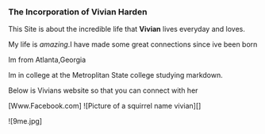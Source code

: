 
### The Incorporation of Vivian Harden ###

This Site is about the incredible life that **Vivian** lives everyday and loves.

My life is *amazing*.I have made some great connections since ive been born

Im from Atlanta,Georgia

Im in college at the Metroplitan State college studying markdown.

Below is Vivians website so that you can connect with her

[Www.Facebook.com]
![Picture of a squirrel name vivian][]

![9me.jpg]
